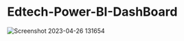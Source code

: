 # Edtech-Power-BI-DashBoard
![Screenshot 2023-04-26 131654](https://user-images.githubusercontent.com/108228996/234506088-0f39e7cc-014e-4897-a17c-bf220a5ef657.png)
